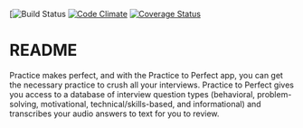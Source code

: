 [![Build Status](https://app.codeship.com/projects/f7e148d0-2d71-0136-88d1-0242933abef3/status?branch=master)
[![Code Climate](https://codeclimate.com/github/ndouglasma/practice-to-perfect/badges/gpa.svg)](https://codeclimate.com/github/ndouglasma/practice-to-perfect)
[![Coverage Status](https://coveralls.io/repos/github/ndouglasma/practice-to-perfect/badge.svg?branch=master)](https://coveralls.io/github/ndouglasma/practice-to-perfect?branch=master)

# README

Practice makes perfect, and with the Practice to Perfect app, you can get the necessary practice to crush all your interviews.  Practice to Perfect gives you access to a database of interview question types (behavioral, problem-solving, motivational, technical/skills-based, and informational) and transcribes your audio answers to text for you to review.
